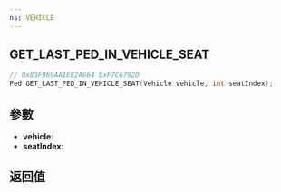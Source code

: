 ```yaml
---
ns: VEHICLE
---
```

## GET_LAST_PED_IN_VEHICLE_SEAT

```c
// 0x83F969AA1EE2A664 0xF7C6792D
Ped GET_LAST_PED_IN_VEHICLE_SEAT(Vehicle vehicle, int seatIndex);
```


## 參數
* **vehicle**: 
* **seatIndex**: 

## 返回值
